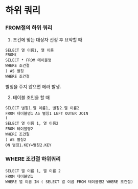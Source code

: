 # 하위 쿼리

### FROM절의 하위 쿼리

1. 조건에 맞는 대상자 선정 후 요약할 때
```
SELECT 열 이름1, 열 이름
FROM(
SELECT * FROM 테이블명
WHERE 조건절
) AS 별칭
WHERE 조건절
```

별칭을 주지 않으면 에러 발생.

2. 테이블 조인을 할 때
```
SELECT 별칭1.열 이름1, 별칭2.열 이름2
FROM 테이블명1 AS 별칭1 LEFT OUTER JOIN
(
SELECT 열 이름 1, 열 이름2
FROM 테이블명2
WHERE 조건절
) AS 별칭2
ON 별칭1.KEY=별칭2.KEY
```

### WHERE 조건절 하위쿼리

```
SELECT 열 이름 1, 열 이름 2
FROM 테이블명1
WHERE 열 이름 IN ( SELECT 열 이름 FROM 테이블명2 WHERE 조건절)
```
